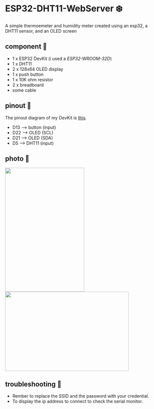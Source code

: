 # ESP32-DHT11-WebServer ❄️
A simple thermoemeter and humidity meter created using an esp32, a DHT11 sensor, and an OLED screen

## component 🔌
- 1 x ESP32 DevKit (i used a *ESP32-WROOM-32D*)
- 1 x DHT11
- 2 x 128x64 OLED display
- 1 x push button
- 1 x 10K ohm resistor
- 2 x breadboard
- some cable

## pinout 📌
The pinout diagram of my DevKit is [this](https://land-boards.com/blwiki/images/6/61/ESP32-Pinout.jpg).
- D13 --> button (input)
- D22 --> OLED (SCL)
- D21 --> OLED (SDA)
- D5 --> DHT11 (input)

## photo 📸
<img src="https://github.com/pianoforte33/ESP32-DHT11-WebServer/assets/79628894/fefbb345-e0b5-4207-898a-21aa77068877" height=400 width=256/> <br>
<img src="https://github.com/pianoforte33/ESP32-DHT11-WebServer/assets/79628894/5d02c878-bfa0-4b7a-a89a-3598a21b85d9" height=256 width=400/>

## troubleshooting 🚩
- Rember to replace the SSID and the password with your credential.
- To display the ip address to connect to check the serial monitor.
